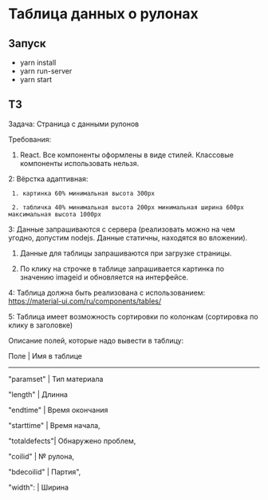 # Таблица данных о рулонах
## Запуск
- yarn install
- yarn run-server
- yarn start
## ТЗ
Задача: Страница c данными рулонов

 

Требования:

1. React. Все компоненты оформлены в виде стилей. Классовые компоненты использовать нельзя.

2: Вёрстка адаптивная:

     1. картинка 60% минимальная высота 300px

     2. табличка 40% минимальная высота 200px минимальная ширина 600px максимальная высота 1000px

3: Данные запрашиваются с сервера (реализовать можно на чем угодно, допустим nodejs. Данные статичны, находятся во вложении).

1.  Данные для таблицы запрашиваются при загрузке страницы.

2.  По клику на строчке в таблице запрашивается картинка по значению imageid и обновляется на интерфейсе.

4: Таблица должна быть реализована с использованием: https://material-ui.com/ru/components/tables/

5: Таблица имеет возможность сортировки по колонкам (сортировка по клику в заголовке)

 

Описание полей, которые надо вывести в таблицу:

 

Поле           | Имя в таблице

-----------------------------

"paramset"    | Тип материала

"length"      | Длинна

"endtime"     | Время окончания

"starttime"   | Время начала,

"totaldefects"| Обнаружено проблем,

"coilid"      | № рулона,

"bdecoilid"   | Партия",

"width":      | Ширина